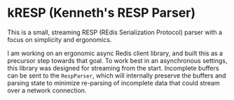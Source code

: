 # kRESP (Kenneth's RESP Parser)

This is a small, streaming RESP (REdis Serialization Protocol) parser with a focus on simplicity and ergonomics.

I am working on an ergonomic async Redis client library, and built this as a precursor step towards that goal. To work best in an asynchronous settings, this library was designed for streaming from the start. Incomplete buffers can be sent to the `RespParser`, which will internally preserve the buffers and parsing state to minimize re-parsing of incomplete data that could stream over a network connection.

